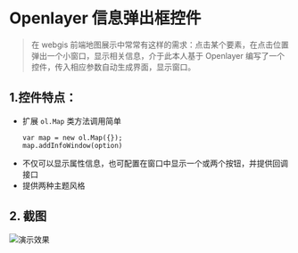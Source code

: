# Openlayer 信息弹出框控件
> 在 webgis 前端地图展示中常常有这样的需求：点击某个要素，在点击位置弹出一个小窗口，显示相关信息，介于此本人基于 Openlayer 编写了一个控件，传入相应参数自动生成界面，显示窗口。
## 1.控件特点：

- 扩展 `ol.Map` 类方法调用简单
    ```
    var map = new ol.Map({});
    map.addInfoWindow(option)
    ```
- 不仅可以显示属性信息，也可配置在窗口中显示一个或两个按钮，并提供回调接口
- 提供两种主题风格

## 2. 截图

![演示效果](http://ww1.sinaimg.cn/large/cca5a724ly1g0cti4fltug20na0hx11j.gif)
